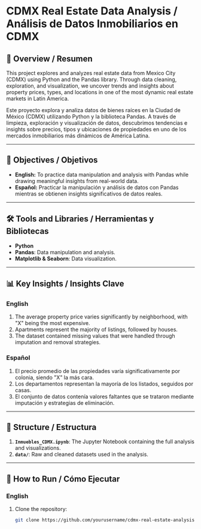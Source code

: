 # CDMX Real Estate Data Analysis / Análisis de Datos Inmobiliarios en CDMX

## 📄 Overview / Resumen
This project explores and analyzes real estate data from Mexico City (CDMX) using Python and the Pandas library. Through data cleaning, exploration, and visualization, we uncover trends and insights about property prices, types, and locations in one of the most dynamic real estate markets in Latin America. 

Este proyecto explora y analiza datos de bienes raíces en la Ciudad de México (CDMX) utilizando Python y la biblioteca Pandas. A través de limpieza, exploración y visualización de datos, descubrimos tendencias e insights sobre precios, tipos y ubicaciones de propiedades en uno de los mercados inmobiliarios más dinámicos de América Latina.

---

## 🎯 Objectives / Objetivos
- **English:** To practice data manipulation and analysis with Pandas while drawing meaningful insights from real-world data.  
- **Español:** Practicar la manipulación y análisis de datos con Pandas mientras se obtienen insights significativos de datos reales.

---

## 🛠️ Tools and Libraries / Herramientas y Bibliotecas
- **Python**  
- **Pandas**: Data manipulation and analysis.  
- **Matplotlib & Seaborn**: Data visualization.  

---

## 📊 Key Insights / Insights Clave
### **English**
1. The average property price varies significantly by neighborhood, with "X" being the most expensive.  
2. Apartments represent the majority of listings, followed by houses.  
3. The dataset contained missing values that were handled through imputation and removal strategies.  

### **Español**
1. El precio promedio de las propiedades varía significativamente por colonia, siendo "X" la más cara.  
2. Los departamentos representan la mayoría de los listados, seguidos por casas.  
3. El conjunto de datos contenía valores faltantes que se trataron mediante imputación y estrategias de eliminación.  

---

## 📂 Structure / Estructura
1. **`Inmuebles_CDMX.ipynb`**: The Jupyter Notebook containing the full analysis and visualizations.  
2. **`data/`**: Raw and cleaned datasets used in the analysis.  

---

## 🚀 How to Run / Cómo Ejecutar
### **English**
1. Clone the repository:  
   ```bash
   git clone https://github.com/yourusername/cdmx-real-estate-analysis.git
